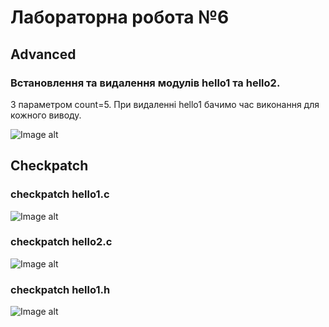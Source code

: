 # Лабораторна робота №6 # 

## Advanced ## 

### Встановлення та видалення модулів hello1 та hello2. ###  
З параметром count=5. 
При видаленні hello1 бачимо час виконання для кожного виводу. 

![Image alt]() 

## Checkpatch ## 
 
 
### checkpatch hello1.c ### 
 
![Image alt]() 
 
### checkpatch hello2.c ### 
 
![Image alt]() 

### checkpatch hello1.h ### 

![Image alt]() 
